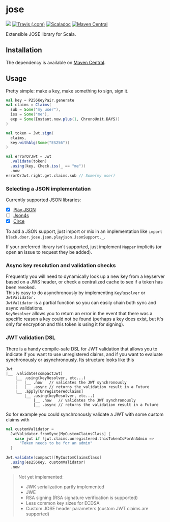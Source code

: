 # jose
[![](https://img.shields.io/codacy/grade/177db012dc7548be9143a7562cd1d4bd.svg?style=flat-square)](https://app.codacy.com/project/blackdoor/jose/dashboard)
[![Travis (.com)](https://img.shields.io/travis/com/blackdoor/jose.svg?style=flat-square)](https://travis-ci.com/blackdoor/jose)
[![Scaladoc](https://img.shields.io/badge/scaladoc-latest-blue.svg?style=flat-square)](https://blackdoor.github.io/jose/api/latest/black/door/jose/index.html)
[![Maven Central](https://img.shields.io/maven-central/v/black.door/jose_2.12.svg?style=flat-square)](https://mvnrepository.com/artifact/black.door/jose)

Extensible JOSE library for Scala.

## Installation

The dependency is available on [Maven Central](https://mvnrepository.com/artifact/black.door/jose).

## Usage

Pretty simple: make a key, make something to sign, sign it.

```scala
val key = P256KeyPair.generate
val claims = Claims(
  sub = Some("my user"), 
  iss = Some("me"), 
  exp = Some(Instant.now.plus(1, ChronoUnit.DAYS))
)

val token = Jwt.sign(
  claims, 
  key.withAlg(Some("ES256"))
)

val errorOrJwt = Jwt
  .validate(token)
  .using(key, Check.iss(_ == "me"))
  .now
errorOrJwt.right.get.claims.sub // Some(my user)
```

### Selecting a JSON implementation

Currently supported JSON libraries:

* [x] [Play JSON](https://mvnrepository.com/artifact/black.door/jose-json-play)
* [ ] [Json4s](http://json4s.org/)
* [x] [Circe](https://github.com/circe/circe)

To add a JSON support, just import or mix in an implementation like `import black.door.jose.json.playjson.JsonSupport._`.

If your preferred library isn't supported, just implement `Mapper` implicits (or open an issue to request they be added).

### Async key resolution and validation checks

Frequently you will need to dynamically look up a new key from a keyserver based on a JWS header, 
or check a centralized cache to see if a token has been revoked.   
This is easy to do asynchronously by implementing `KeyResolver` or `JwtValidator.`  
`JwtValidator` is a partial function so you can easily chain both sync and async validations.  
`KeyResolver` allows you to return an error in the event that there was a specific reason a key could not be found 
(perhaps a key does exist, but it's only for encryption and this token is using it for signing).

### JWT validation DSL

There is a handy compile-safe DSL for JWT validation that allows you to indicate if you want to use unregistered claims, 
and if you want to evaluate synchronously or asynchronously. Its structure looks like this

```
Jwt
|__ .validate(compactJwt)
    |__ .using(keyResolver, etc...)
    |   |__ .now   // validates the JWT synchronously
    |   |__ .async // returns the validation result in a Future
    |__ .apply[UnregisteredClaims]
        |__ .using(keyResolver, etc...)
            |__ .now   // validates the JWT synchronously
            |__ .async // returns the validation result in a Future
```

So for example you could synchronously validate a JWT with some custom claims with

```scala
val customValidator = 
  JwtValidator.fromSync[MyCustomClaimsClass] { 
    case jwt if !jwt.claims.unregistered.thisTokenIsForAnAdmin => 
      "Token needs to be for an admin"
  }
  
Jwt.validate(compact)[MyCustomClaimsClass]
  .using(es256Key, customValidator)
  .now
```

> Not yet implemented:  
> * JWK serialization partly implemented
> * JWE
> * RSA signing (RSA signature verification is supported)
> * Less common key sizes for ECDSA
> * Custom JOSE header parameters (custom JWT claims are supported)
